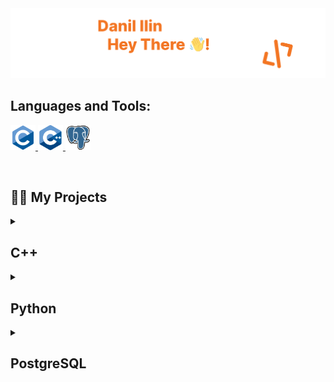 <img src = "image/freiqq.png"/>

<h2 align="left">Languages and Tools:</h2>
<p align="left">
    <a href=" target="_blank" rel="noreferrer"> <img src="https://raw.githubusercontent.com/devicons/devicon/master/icons/c/c-original.svg" alt="c" width="40" height="40"/> </a>
    <a href="" target="_blank" rel="noreferrer"> <img src="https://raw.githubusercontent.com/devicons/devicon/master/icons/cplusplus/cplusplus-original.svg" alt="cplusplus" width="40" height="40"/> </a>
    <a href="" target="_blank" rel="noreferrer"> <img src="https://raw.githubusercontent.com/devicons/devicon/master/icons/postgresql/postgresql-original.svg" alt="postgresql" width="40" height="40"/> </a> 
</p>

<br />
<h2>🧑‍💻 My Projects </h2>

<details>
  <summary><h2>C++</h2></summary>
  
| Project name                                                                                                                                                                                                                                     | Description                                                                                                                                                                                                                                                                                            |
|--------------------------------------------------------------------------------------------------------------------------------------------------------------------------------------------------------------------------------------------------|--------------------------------------------------------------------------------------------------------------------------------------------------------------------------------------------------------------------------------------------------------------------------------------------------------|
| <h4> <p align=center> [Matrix](https://github.com/freiqq/matrix)  </p> </h4>                                                                                                                                                                     | In this project, I implemented my library for processing numerical matrices in the C++ programming language. The implementation provides a set of methods that perform basic operations with matrices.                                                                                                 |
| <h4> <p align=center> [Contrainers](https://github.com/freiqq/containers) </p> </h4>                                                                                                                                                             | As part of this project, I wrote my own library that implements the main standard C++ container classes: list, map, queue, set, stack, and vector. The implementation provides a full set of standard methods and attributes for working with elements, container occupancy checking, and iteration.   |
| &nbsp;&nbsp;&nbsp;&nbsp;&nbsp;&nbsp;&nbsp;&nbsp;&nbsp;&nbsp;&nbsp;&nbsp;&nbsp;&nbsp;&nbsp;&nbsp;&nbsp;&nbsp;&nbsp;&nbsp;&nbsp;&nbsp;&nbsp;&nbsp;&nbsp;&nbsp;&nbsp;&nbsp;&nbsp;&nbsp;&nbsp;&nbsp;&nbsp;&nbsp;&nbsp;&nbsp;&nbsp;&nbsp;&nbsp;&nbsp; | &nbsp;&nbsp;&nbsp;&nbsp;&nbsp;&nbsp;&nbsp;&nbsp;&nbsp;&nbsp;&nbsp;&nbsp;&nbsp;&nbsp;&nbsp;&nbsp;&nbsp;&nbsp;&nbsp;&nbsp;&nbsp;&nbsp;&nbsp;&nbsp;&nbsp;&nbsp;&nbsp;&nbsp;&nbsp;&nbsp;&nbsp;&nbsp;&nbsp;&nbsp;&nbsp;&nbsp;&nbsp;&nbsp;&nbsp;&nbsp;&nbsp;&nbsp;&nbsp;&nbsp;&nbsp;&nbsp;&nbsp;&nbsp;&nbsp; |

</details>
<details>
  <summary><h2>Python</h2></summary>
  
| Project name                                                                                                                                                                                                                                     | Description                                                                                                                                                                                                                                                                                            |
|--------------------------------------------------------------------------------------------------------------------------------------------------------------------------------------------------------------------------------------------------|--------------------------------------------------------------------------------------------------------------------------------------------------------------------------------------------------------------------------------------------------------------------------------------------------------|
| <h4> <p align=center> [Introduction_to_python](https://github.com/freiqq/Introduction_to_python)  </p> </h4>                                                                                                                                     | A 10-day intensive, aimed at gaining basic skills of working with postgreSQL.                                                                                                                                                                                                                          |
| &nbsp;&nbsp;&nbsp;&nbsp;&nbsp;&nbsp;&nbsp;&nbsp;&nbsp;&nbsp;&nbsp;&nbsp;&nbsp;&nbsp;&nbsp;&nbsp;&nbsp;&nbsp;&nbsp;&nbsp;&nbsp;&nbsp;&nbsp;&nbsp;&nbsp;&nbsp;&nbsp;&nbsp;&nbsp;&nbsp;&nbsp;&nbsp;&nbsp;&nbsp;&nbsp;&nbsp;&nbsp;&nbsp;&nbsp;&nbsp; | &nbsp;&nbsp;&nbsp;&nbsp;&nbsp;&nbsp;&nbsp;&nbsp;&nbsp;&nbsp;&nbsp;&nbsp;&nbsp;&nbsp;&nbsp;&nbsp;&nbsp;&nbsp;&nbsp;&nbsp;&nbsp;&nbsp;&nbsp;&nbsp;&nbsp;&nbsp;&nbsp;&nbsp;&nbsp;&nbsp;&nbsp;&nbsp;&nbsp;&nbsp;&nbsp;&nbsp;&nbsp;&nbsp;&nbsp;&nbsp;&nbsp;&nbsp;&nbsp;&nbsp;&nbsp;&nbsp;&nbsp;&nbsp;&nbsp; |

</details>
<details>
  <summary><h2>PostgreSQL</h2></summary>
  
| Project name                                                                                                                                                                                                                                     | Description                                                                                                                                                                                                                                                                                            |
|--------------------------------------------------------------------------------------------------------------------------------------------------------------------------------------------------------------------------------------------------|--------------------------------------------------------------------------------------------------------------------------------------------------------------------------------------------------------------------------------------------------------------------------------------------------------|
| <h4> <p align=center> [Introduction_to_SQL](https://github.com/freiqq/Introduction_to_SQL)  </p>  </h4>                                                                                                                                          | A 10-day intensive, aimed at gaining basic skills of working with postgreSQL.                                                                                                                                                                                                                          |
| <h4> <p align=center> [Info21](https://github.com/freiqq/Info21)  </p>  </h4>                                                                                                                                                                    | In this project, I created a database with data about School 21 and wrote procedures and functions to retrieve the information, as well as procedures and triggers to change it.                                                                                                                       |
| <h4> <p align=center> [Retail_Analytics](https://github.com/freiqq/Retail_Analytics)        </p>  </h4>                                                                                                                                          | This project created a database with retail customer information and created the views and procedures needed to create personalized offers.                                                                                                                                                            |
| &nbsp;&nbsp;&nbsp;&nbsp;&nbsp;&nbsp;&nbsp;&nbsp;&nbsp;&nbsp;&nbsp;&nbsp;&nbsp;&nbsp;&nbsp;&nbsp;&nbsp;&nbsp;&nbsp;&nbsp;&nbsp;&nbsp;&nbsp;&nbsp;&nbsp;&nbsp;&nbsp;&nbsp;&nbsp;&nbsp;&nbsp;&nbsp;&nbsp;&nbsp;&nbsp;&nbsp;&nbsp;&nbsp;&nbsp;&nbsp; | &nbsp;&nbsp;&nbsp;&nbsp;&nbsp;&nbsp;&nbsp;&nbsp;&nbsp;&nbsp;&nbsp;&nbsp;&nbsp;&nbsp;&nbsp;&nbsp;&nbsp;&nbsp;&nbsp;&nbsp;&nbsp;&nbsp;&nbsp;&nbsp;&nbsp;&nbsp;&nbsp;&nbsp;&nbsp;&nbsp;&nbsp;&nbsp;&nbsp;&nbsp;&nbsp;&nbsp;&nbsp;&nbsp;&nbsp;&nbsp;&nbsp;&nbsp;&nbsp;&nbsp;&nbsp;&nbsp;&nbsp;&nbsp;&nbsp; |

</details>
